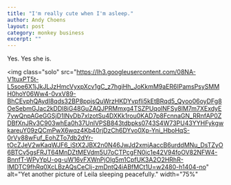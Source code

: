```yaml
---
title: "I'm really cute when I'm asleep."
author: Andy Choens
layout: post
category: monkey business
excerpt: ""
---
```


Yes. Yes she is.

<img
 class="solo"
 src="https://lh3.googleusercontent.com/08NA-V1tuxPT5t-L5soe6X1jJkJLJzHmcVyxpXcv1gC_z7hgiHh_JoKkmM9aER6IPamsPsySMMH0hoY06Ww4-0vxV89-BhCEvphQAydI8qds32BP8ppjsQuWrzHKDYvpfli5kEtBRqd5_Qyoo06oyDFg8OeSebmGJac2kDDl8iG48GuZAQJPRMmxg4TSZPUqolNFSy8lM7m7XExdyE7ywQnpAGeGGSjD1lNvDb7xlzotSu4DXKk1rou0KAD7p8FcnnaGN_RRnfAP0ZDBfXnJRv3C903whEa0h37UnlVPSB843tdbpks0743S4W73PU43YYHFykgwkareuY09zQCmPwX6wqz4Kb40rjDzCh6DYvo0Xp-Yni_HboHqS-0rVy88wFuf_EohZTo7db2dYr-tOcZJeV2wKaqWJF6_iStX2JBX2n0N46JwJd2xmjAaccB6urddMNu_DsTZyO6BTCv5gsFRJT64MnDZtMEVdm5U7oCTPcgFN0ic1e42V94foOV82NFW4-BnnfT-WPyYpU-og-uW16vFXWnPjOlg5m1CpfUK3A2O2HRhR-IMDTC9fhRq0XcLBzAQsCeClj-zmDntQ4iABfMCt1U=w2480-h1404-no"
 alt="Yet another picture of Leila sleeping peacefully."
 width="75%"
>

